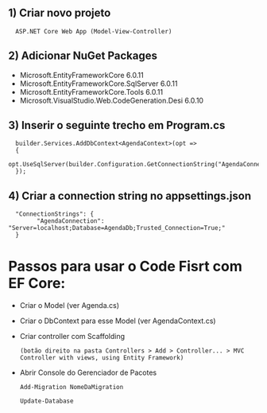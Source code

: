 ## 1) Criar novo projeto

      ASP.NET Core Web App (Model-View-Controller)

## 2) Adicionar NuGet Packages

* Microsoft.EntityFrameworkCore 6.0.11
* Microsoft.EntityFrameworkCore.SqlServer 6.0.11
* Microsoft.EntityFrameworkCore.Tools 6.0.11
* Microsoft.VisualStudio.Web.CodeGeneration.Desi 6.0.10

## 3) Inserir o seguinte trecho em Program.cs

      builder.Services.AddDbContext<AgendaContext>(opt =>
      {
          opt.UseSqlServer(builder.Configuration.GetConnectionString("AgendaConnection"));
      });

## 4) Criar a connection string no appsettings.json

      "ConnectionStrings": {
            "AgendaConnection": "Server=localhost;Database=AgendaDb;Trusted_Connection=True;"
      }

# Passos para usar o Code Fisrt com EF Core:

* Criar o Model (ver Agenda.cs)
* Criar o DbContext para esse Model (ver AgendaContext.cs)
* Criar controller com Scaffolding

      (botão direito na pasta Controllers > Add > Controller... > MVC Controller with views, using Entity Framework)

* Abrir Console do Gerenciador de Pacotes

      Add-Migration NomeDaMigration
   
      Update-Database
